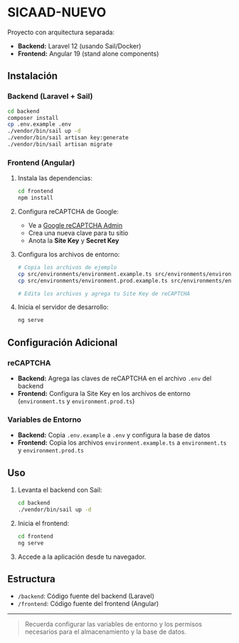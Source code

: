 # SICAAD-NUEVO

Proyecto con arquitectura separada:

- **Backend:** Laravel 12 (usando Sail/Docker)
- **Frontend:** Angular 19 (stand alone components)

## Instalación

### Backend (Laravel + Sail)

```sh
cd backend
composer install
cp .env.example .env
./vendor/bin/sail up -d
./vendor/bin/sail artisan key:generate
./vendor/bin/sail artisan migrate
```

### Frontend (Angular)

1. Instala las dependencias:
   ```sh
   cd frontend
   npm install
   ```

2. Configura reCAPTCHA de Google:
   - Ve a [Google reCAPTCHA Admin](https://www.google.com/recaptcha/admin)
   - Crea una nueva clave para tu sitio
   - Anota la **Site Key** y **Secret Key**

3. Configura los archivos de entorno:
   ```sh
   # Copia los archivos de ejemplo
   cp src/environments/environment.example.ts src/environments/environment.ts
   cp src/environments/environment.prod.example.ts src/environments/environment.prod.ts
   
   # Edita los archivos y agrega tu Site Key de reCAPTCHA
   ```

4. Inicia el servidor de desarrollo:
   ```sh
   ng serve
   ```

## Configuración Adicional

### reCAPTCHA
- **Backend:** Agrega las claves de reCAPTCHA en el archivo `.env` del backend
- **Frontend:** Configura la Site Key en los archivos de entorno (`environment.ts` y `environment.prod.ts`)

### Variables de Entorno
- **Backend:** Copia `.env.example` a `.env` y configura la base de datos
- **Frontend:** Copia los archivos `environment.example.ts` a `environment.ts` y `environment.prod.ts`

## Uso

1. Levanta el backend con Sail:  
   ```sh
   cd backend
   ./vendor/bin/sail up -d
   ```
2. Inicia el frontend:  
   ```sh
   cd frontend
   ng serve
   ```
3. Accede a la aplicación desde tu navegador.

## Estructura

- `/backend`: Código fuente del backend (Laravel)
- `/frontend`: Código fuente del frontend (Angular)

---

> Recuerda configurar las variables de entorno y los permisos necesarios para el almacenamiento y la base de datos.